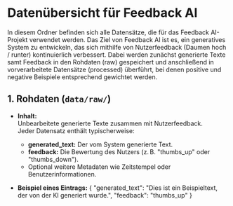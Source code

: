 # Datenübersicht für Feedback AI

In diesem Ordner befinden sich alle Datensätze, die für das Feedback AI-Projekt verwendet werden. Das Ziel von Feedback AI ist es, ein generatives System zu entwickeln, das sich mithilfe von Nutzerfeedback (Daumen hoch / runter) kontinuierlich verbessert. Dabei werden zunächst generierte Texte samt Feedback in den Rohdaten (raw) gespeichert und anschließend in vorverarbeitete Datensätze (processed) überführt, bei denen positive und negative Beispiele entsprechend gewichtet werden.

## 1. Rohdaten (`data/raw/`)

- **Inhalt:**  
  Unbearbeitete generierte Texte zusammen mit Nutzerfeedback.  
  Jeder Datensatz enthält typischerweise:
  - **generated_text:** Der vom System generierte Text.
  - **feedback:** Die Bewertung des Nutzers (z. B. "thumbs_up" oder "thumbs_down").
  - Optional weitere Metadaten wie Zeitstempel oder Benutzerinformationen.

- **Beispiel eines Eintrags:**
  {
      "generated_text": "Dies ist ein Beispieltext, der von der KI generiert wurde.",
      "feedback": "thumbs_up"
  }
